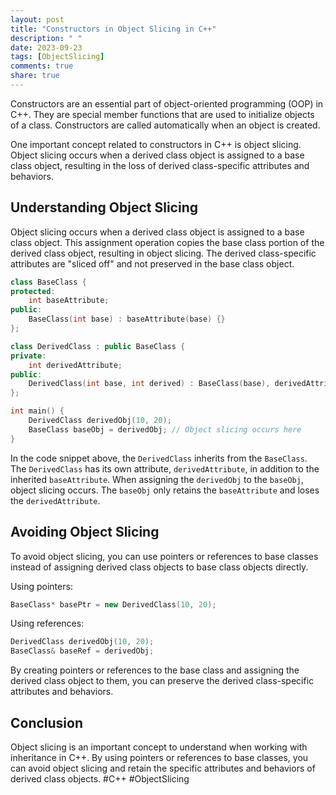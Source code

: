 ```yaml
---
layout: post
title: "Constructors in Object Slicing in C++"
description: " "
date: 2023-09-23
tags: [ObjectSlicing]
comments: true
share: true
---
```


Constructors are an essential part of object-oriented programming (OOP) in C++. They are special member functions that are used to initialize objects of a class. Constructors are called automatically when an object is created.

One important concept related to constructors in C++ is object slicing. Object slicing occurs when a derived class object is assigned to a base class object, resulting in the loss of derived class-specific attributes and behaviors.

## Understanding Object Slicing

Object slicing occurs when a derived class object is assigned to a base class object. This assignment operation copies the base class portion of the derived class object, resulting in object slicing. The derived class-specific attributes are "sliced off" and not preserved in the base class object.

```cpp
class BaseClass {
protected:
    int baseAttribute;
public:
    BaseClass(int base) : baseAttribute(base) {}
};

class DerivedClass : public BaseClass {
private:
    int derivedAttribute;
public:
    DerivedClass(int base, int derived) : BaseClass(base), derivedAttribute(derived) {}
};

int main() {
    DerivedClass derivedObj(10, 20);
    BaseClass baseObj = derivedObj; // Object slicing occurs here
}
```

In the code snippet above, the `DerivedClass` inherits from the `BaseClass`. The `DerivedClass` has its own attribute, `derivedAttribute`, in addition to the inherited `baseAttribute`. When assigning the `derivedObj` to the `baseObj`, object slicing occurs. The `baseObj` only retains the `baseAttribute` and loses the `derivedAttribute`.

## Avoiding Object Slicing

To avoid object slicing, you can use pointers or references to base classes instead of assigning derived class objects to base class objects directly.

Using pointers:

```cpp
BaseClass* basePtr = new DerivedClass(10, 20);
```

Using references:

```cpp
DerivedClass derivedObj(10, 20);
BaseClass& baseRef = derivedObj;
```

By creating pointers or references to the base class and assigning the derived class object to them, you can preserve the derived class-specific attributes and behaviors.

## Conclusion

Object slicing is an important concept to understand when working with inheritance in C++. By using pointers or references to base classes, you can avoid object slicing and retain the specific attributes and behaviors of derived class objects. #C++ #ObjectSlicing